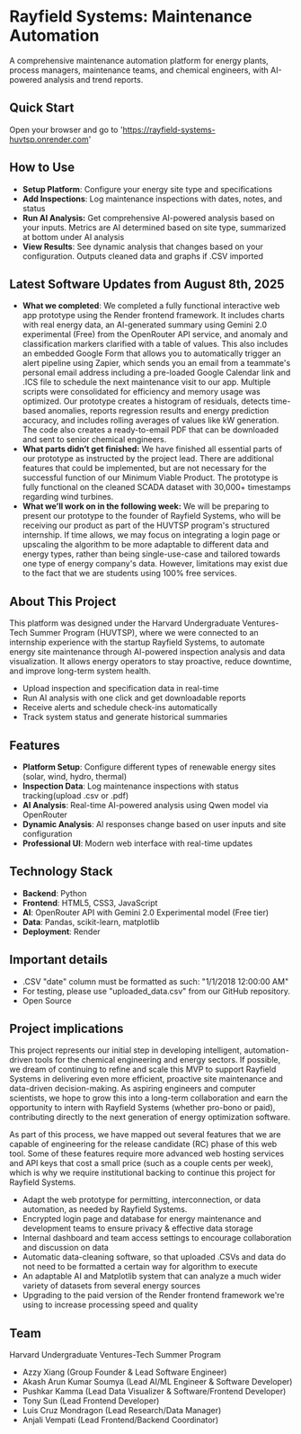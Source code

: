 # Rayfield Systems: Maintenance Automation

A comprehensive maintenance automation platform for energy plants, process managers, maintenance teams, and chemical engineers, with AI-powered analysis and trend reports.

## Quick Start

Open your browser and go to 'https://rayfield-systems-huvtsp.onrender.com'

## How to Use

- **Setup Platform**: Configure your energy site type and specifications
- **Add Inspections**: Log maintenance inspections with dates, notes, and status
- **Run AI Analysis:** Get comprehensive AI-powered analysis based on your inputs. Metrics are AI determined based on site type, summarized at bottom under AI analysis
- **View Results**: See dynamic analysis that changes based on your configuration. Outputs cleaned data and graphs if .CSV imported

## Latest Software Updates from August 8th, 2025

- **What we completed**: We completed a fully functional interactive web app prototype using the Render frontend framework. It includes charts with real energy data, an AI-generated summary using Gemini 2.0 experimental (Free) from the OpenRouter API service, and anomaly and classification markers clarified with a table of values. This also includes an embedded Google Form that allows you to automatically trigger an alert pipeline using Zapier, which sends you an email from a teammate's personal email address including a pre-loaded Google Calendar link and .ICS file to schedule the next maintenance visit to our app. Multiple scripts were consolidated for efficiency and memory usage was optimized. Our prototype creates a histogram of residuals, detects time-based anomalies, reports regression results and energy prediction accuracy, and includes rolling averages of values like kW generation. The code also creates a ready-to-email PDF that can be downloaded and sent to senior chemical engineers.
- **What parts didn’t get finished:** We have finished all essential parts of our prototype as instructed by the project lead. There are additional features that could be implemented, but are not necessary for the successful function of our Minimum Viable Product. The prototype is fully functional on the cleaned SCADA dataset with 30,000+ timestamps regarding wind turbines. 
- **What we’ll work on in the following week:** We will be preparing to present our prototype to the founder of Rayfield Systems, who will be receiving our product as part of the HUVTSP program's structured internship. If time allows, we may focus on integrating a login page or upscaling the algorithm to be more adaptable to different data and energy types, rather than being single-use-case and tailored towards one type of energy company's data. However, limitations may exist due to the fact that we are students using 100% free services. 

## About This Project
This platform was designed under the Harvard Undergraduate Ventures-Tech Summer Program (HUVTSP), where we were connected to an internship experience with the startup Rayfield Systems, to automate energy site maintenance through AI-powered inspection analysis and data visualization. It allows energy operators to stay proactive, reduce downtime, and improve long-term system health.

- Upload inspection and specification data in real-time
- Run AI analysis with one click and get downloadable reports
- Receive alerts and schedule check-ins automatically
- Track system status and generate historical summaries
  
## Features
- **Platform Setup**: Configure different types of renewable energy sites (solar, wind, hydro, thermal)
- **Inspection Data**: Log maintenance inspections with status tracking(upload .csv or .pdf)
- **AI Analysis**: Real-time AI-powered analysis using Qwen model via OpenRouter
- **Dynamic Analysis**: AI responses change based on user inputs and site configuration
- **Professional UI**: Modern web interface with real-time updates

## Technology Stack
- **Backend**: Python
- **Frontend**: HTML5, CSS3, JavaScript
- **AI**: OpenRouter API with Gemini 2.0 Experimental model (Free tier)
- **Data**: Pandas, scikit-learn, matplotlib
- **Deployment**: Render

## Important details

- .CSV "date" column must be formatted as such: "1/1/2018 12:00:00 AM"
- For testing, please use "uploaded_data.csv" from our GitHub repository.
- Open Source

## Project implications

This project represents our initial step in developing intelligent, automation-driven tools for the chemical engineering and energy sectors. If possible, we dream of continuing to refine and scale this MVP to support Rayfield Systems in delivering even more efficient, proactive site maintenance and data-driven decision-making. As aspiring engineers and computer scientists, we hope to grow this into a long-term collaboration and earn the opportunity to intern with Rayfield Systems (whether pro-bono or paid), contributing directly to the next generation of energy optimization software.

As part of this process, we have mapped out several features that we are capable of engineering for the release candidate (RC) phase of this web tool. Some of these features require more advanced web hosting services and API keys that cost a small price (such as a couple cents per week), which is why we require institutional backing to continue this project for Rayfield Systems.

- Adapt the web prototype for permitting, interconnection, or data automation, as needed by Rayfield Systems.
- Encrypted login page and database for energy maintenance and development teams to ensure privacy & effective data storage
- Internal dashboard and team access settings to encourage collaboration and discussion on data
- Automatic data-cleaning software, so that uploaded .CSVs and data do not need to be formatted a certain way for algorithm to execute
- An adaptable AI and Matplotlib system that can analyze a much wider variety of datasets from several energy sources
- Upgrading to the paid version of the Render frontend framework we're using to increase processing speed and quality

## Team

Harvard Undergraduate Ventures-Tech Summer Program

- Azzy Xiang (Group Founder & Lead Software Engineer)
- Akash Arun Kumar Soumya (Lead AI/ML Engineer & Software Developer)
- Pushkar Kamma (Lead Data Visualizer & Software/Frontend Developer)
- Tony Sun (Lead Frontend Developer)
- Luis Cruz Mondragon (Lead Research/Data Manager)
- Anjali Vempati (Lead Frontend/Backend Coordinator)
